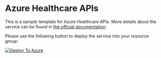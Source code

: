# Azure Healthcare APIs

This is a sample template for Azure Healthcare APIs. More details about the service can be found in [the official documentation](https://docs.microsoft.com/en-us/azure/healthcare-apis/).

Please use the following button to deploy the service into your resource group:

[![Deploy To Azure](https://aka.ms/deploytoazurebutton)]()
